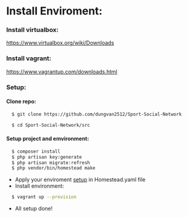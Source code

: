 # Install Enviroment:
### Install virtualbox:
  https://www.virtualbox.org/wiki/Downloads
### Install vagrant:
  https://www.vagrantup.com/downloads.html
### Setup:
#### Clone repo:
```bash
  $ git clone https://github.com/dungvan2512/Sport-Social-Network
```
```bash
  $ cd Sport-Social-Network/src
```
#### Setup project and emvironment:
```bash
  $ composer install
  $ php artisan key:generate
  $ php artisan migrate:refresh
  $ php vendor/bin/homestead make
```
- Apply your enviroment <a href="https://laravel.com/docs/5.5/homestead#configuring-homestead">setup</a> in Homestead.yaml file
- Install environment:
```bash
  $ vagrant up --provision
```
- All setup done!
